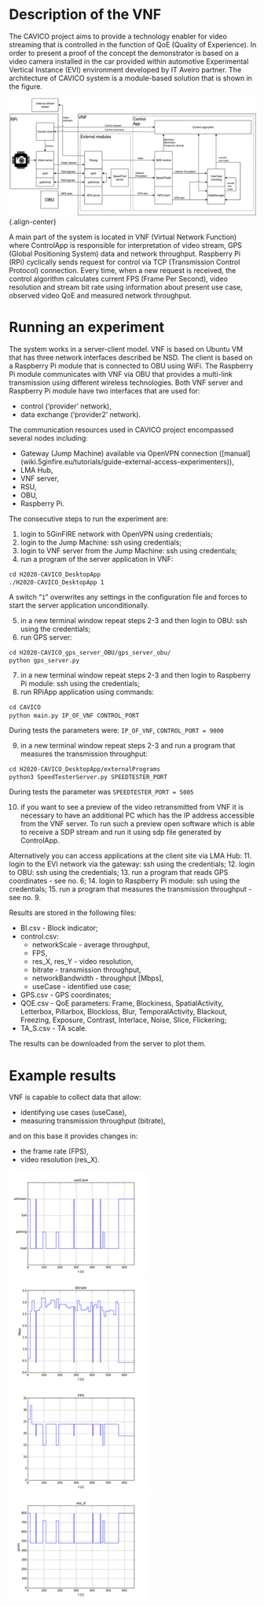 <!-- TITLE: CAVICO -->
<!-- SUBTITLE: A quick summary of CAVICO project -->

# Description of the VNF
The CAVICO project aims to provide a technology enabler for video streaming that is controlled in the function of QoE (Quality of Experience). In order to present a proof of the concept the demonstrator is based on a video camera installed in the car provided within automotive Experimental Vertical Instance (EVI) environment developed by IT Aveiro partner.
The architecture of CAVICO system is a module-based solution that is shown in the figure.

![Architecture](/uploads/cavico/architecture.png "Architecture"){.align-center}

A main part of the system is located in VNF (Virtual Network Function) where ControlApp is responsible for interpretation of video stream, GPS (Global Positioning System) data and network throughput. Raspberry Pi (RPi) cyclically sends request for control via TCP (Transmission Control Protocol) connection. Every time, when a new request is received, the control algorithm calculates current FPS (Frame Per Second), video resolution and stream bit rate using information about present use case, observed video QoE and measured network throughput.
# Running an experiment
The system works in a server-client model. VNF is based on Ubuntu VM that has three network interfaces described be NSD. The client is based on a Raspberry Pi module that is connected to OBU using WiFi. The Raspberry Pi module communicates with VNF via OBU that provides a multi-link transmission using different wireless technologies. Both VNF server and Raspberry Pi module have two interfaces that are used for:
* control (‘provider’ network),
* data exchange (‘provider2’ network).

The communication resources used in CAVICO project encompassed several nodes including:
* Gateway (Jump Machine) available via OpenVPN connection ([manual] (wiki.5ginfire.eu/tutorials/guide-external-access-experimenters)),
* LMA Hub,
* VNF server,
* RSU,
* OBU,
* Raspberry Pi.

The consecutive steps to run the experiment are:
1. login to 5GinFIRE network with OpenVPN using credentials;
2. login to the Jump Machine: ssh using credentials;
3. login to VNF server from the Jump Machine: ssh using credentials;
4. run a program of the server application in VNF:
```text
cd H2020-CAVICO_DesktopApp
./H2020-CAVICO_DesktopApp 1
```
A switch “`1`” overwrites any settings in the configuration file and forces to start the server application unconditionally.

5. in a new terminal window repeat steps 2-3 and then login to OBU: ssh using the credentials;
6. run GPS server:
```text
cd H2020-CAVICO_gps_server_OBU/gps_server_obu/
python gps_server.py
```
7. in a new terminal window repeat steps 2-3 and then login to Raspberry Pi module: ssh using the credentials;
8. run RPiApp application using commands:
```python
cd CAVICO
python main.py IP_OF_VNF CONTROL_PORT
```
During tests the parameters were: `IP_OF_VNF`, `CONTROL_PORT = 9000`

9. in a new terminal window repeat steps 2-3 and run a program that measures the transmission throughput:
```text
cd H2020-CAVICO_DesktopApp/externalPrograms
python3 SpeedTesterServer.py SPEEDTESTER_PORT
```
During tests the parameter was `SPEEDTESTER_PORT = 5005`

10. if you want to see a preview of the video retransmitted from VNF it is necessary to have an additional PC which has the IP address accessible from the VNF server. To run such a preview open software which is able to receive a SDP stream and run it using sdp file generated by ControlApp.

Alternatively you can access applications at the client site via LMA Hub:
11. login to the EVI network via the gateway: ssh using the credentials;
12. login to OBU: ssh using the credentials;
13. run a program that reads GPS coordinates - see no. 6;
14. login to Raspberry Pi module: ssh using the credentials;
15. run a program that measures the transmission throughput - see no. 9.

Results are stored in the following files:
* BI.csv - Block indicator;
* control.csv:
	* networkScale - average throughput,
	* FPS,
	* res_X, res_Y - video resolution,
	* bitrate - transmission throughput,
	* networkBandwidth - throughput [Mbps],
	* useCase - identified use case;
* GPS.csv - GPS coordinates;
* QOE.csv - QoE parameters: Frame, Blockiness, SpatialActivity, Letterbox, Pillarbox, Blockloss, Blur, TemporalActivity, Blackout, Freezing, Exposure, Contrast, Interlace, Noise, Slice, Flickering;
* TA_S.csv - TA scale.

The results can be downloaded from the server to plot them.
# Example results
VNF is capable to collect data that allow:
* identifying use cases (useCase),
* measuring transmission throughput (bitrate),

and on this base it provides changes in:
* the frame rate (FPS),
* video resolution (res_X).

![Usecase](/uploads/cavico/usecase.png "Usecase") ![Bitrate](/uploads/cavico/bitrate.png "Bitrate")
![Fps](/uploads/cavico/fps.png "Fps") ![Resx](/uploads/cavico/resx.png "Resx")